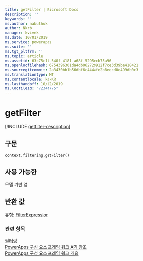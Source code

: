 ```yaml
---
title: getFilter | Microsoft Docs
description: ''
keywords: ''
ms.author: nabuthuk
author: Nkrb
manager: kvivek
ms.date: 10/01/2019
ms.service: powerapps
ms.suite: ''
ms.tgt_pltfrm: ''
ms.topic: article
ms.assetid: 63c75c11-540f-4181-a68f-5295ecb75a96
ms.openlocfilehash: 6754396301da4db062729912f7ce3d39ba418421
ms.sourcegitcommit: 2a3430bb1b56dbf6c444afe2b8eecd0e499db0c3
ms.translationtype: MT
ms.contentlocale: ko-KR
ms.lasthandoff: 10/12/2019
ms.locfileid: "72343775"
---
```

# <a name="getfilter"></a>getFilter

[!INCLUDE [getfilter-description](includes/getfilter-description.md)]

## <a name="syntax"></a>구문

`context.filtering.getFilter()`

## <a name="available-for"></a>사용 가능한 

모델 기반 앱

## <a name="return-value"></a>반환 값

유형: [FilterExpression](../filterexpression.md)


### <a name="related-topics"></a>관련 항목

[필터링](../filtering.md)<br/>
[PowerApps 구성 요소 프레임 워크 API 참조](../../reference/index.md)<br/>
[PowerApps 구성 요소 프레임 워크 개요](../../overview.md)
